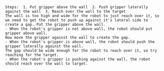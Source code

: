 
    Steps:  1. Put gripper above the wall  2. Push gripper laterally against the wall  3. Reach over the wall to the target
    The wall is too high and wide for the robot to just reach over it, so we need to get the robot to push up against it's lateral side to create a gap. Put the gripper above the wall.
    - When the robot's gripper is not above wall, the robot should put gripper above wall.
    Now move the gripper against the wall to create the gap.
    - When the robot's gripper is above wall, the robot should push the gripper laterally against the wall.
    The gap should be wide enough for the robot to reach over it, so try reaching for the target. 
    - When the robot's gripper is pushing against the wall, the robot should reach over the wall to target.
